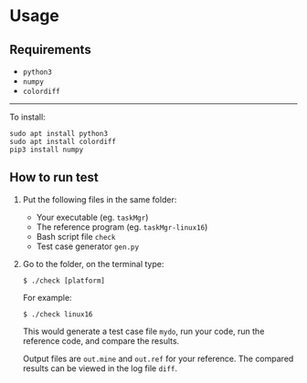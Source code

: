 # Usage
## Requirements
- `python3`
- `numpy`
- `colordiff`

***
To install:  
```
sudo apt install python3
sudo apt install colordiff
pip3 install numpy
```
## How to run test
1. Put the following files in the same folder:
    - Your executable (eg. `taskMgr`)
    - The reference program (eg. `taskMgr-linux16`)
    - Bash script file `check`
    - Test case generator `gen.py`
2. Go to the folder, on the terminal type:
    ```
    $ ./check [platform] 
    ```
    For example:
    ```
    $ ./check linux16
    ```
    This would generate a test case file `mydo`, run your code, run the reference code, and compare the results.
      
    Output files are `out.mine` and `out.ref` for your reference. The compared results can be viewed in the log file `diff`.